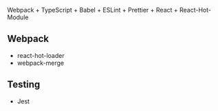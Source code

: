 Webpack + TypeScript + Babel + ESLint + Prettier + React + React-Hot-Module


## Webpack
- react-hot-loader  
- webpack-merge  

## Testing
- Jest